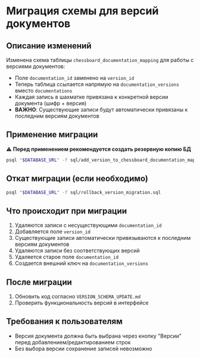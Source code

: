# Миграция схемы для версий документов

## Описание изменений

Изменена схема таблицы `chessboard_documentation_mapping` для работы с версиями документов:

- Поле `documentation_id` заменено на `version_id`
- Теперь таблица ссылается напрямую на `documentation_versions` вместо `documentations`
- Каждая запись в шахматке привязана к конкретной версии документа (шифр + версия)
- **ВАЖНО**: Существующие записи будут автоматически привязаны к последним версиям документов

## Применение миграции

⚠️ **Перед применением рекомендуется создать резервную копию БД**

```bash
psql "$DATABASE_URL" -f sql/add_version_to_chessboard_documentation_mapping.sql
```

## Откат миграции (если необходимо)

```bash
psql "$DATABASE_URL" -f sql/rollback_version_migration.sql
```

## Что происходит при миграции

1. Удаляются записи с несуществующими `documentation_id`
2. Добавляется поле `version_id`
3. Существующие записи автоматически привязываются к последним версиям документов
4. Удаляются записи без соответствующих версий
5. Удаляется старое поле `documentation_id`
6. Создается внешний ключ на `documentation_versions`

## После миграции

1. Обновить код согласно `VERSION_SCHEMA_UPDATE.md`
2. Проверить функциональность версий в интерфейсе

## Требования к пользователям

- Версия документа должна быть выбрана через кнопку "Версии" перед добавлением/редактированием строк
- Без выбора версии сохранение записей невозможно